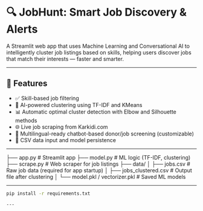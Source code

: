 # 🔍 JobHunt: Smart Job Discovery & Alerts

A Streamlit web app that uses Machine Learning and Conversational AI to intelligently cluster job listings based on skills, helping users discover jobs that match their interests — faster and smarter.

---

## 📌 Features

- ✅ Skill-based job filtering
- 🤖 AI-powered clustering using TF-IDF and KMeans
- 📊 Automatic optimal cluster detection with Elbow and Silhouette methods
- 🌐 Live job scraping from Karkidi.com
- 💬 Multilingual-ready chatbot-based donor/job screening (customizable)
- 📁 CSV data input and model persistence

---

├── app.py                 # Streamlit app
├── model.py               # ML logic (TF-IDF, clustering)
├── scrape.py              # Web scraper for job listings
├── data/
│   ├── jobs.csv           # Raw job data (required for app startup)
│   ├── jobs_clustered.csv # Output file after clustering
│   └── model.pkl / vectorizer.pkl # Saved ML models


---

```bash
pip install -r requirements.txt

---

